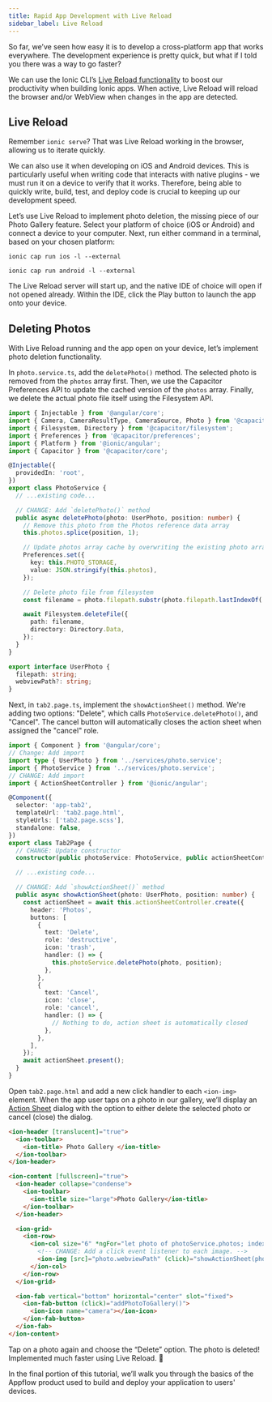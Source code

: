```yaml
---
title: Rapid App Development with Live Reload
sidebar_label: Live Reload
---
```


<head>
  <title>Rapid App Development with Live Reload with Angular | Ionic Capacitor Camera</title>
  <meta
    name="description"
    content="Use the Ionic CLI’s Live Reload functionality to boost your productivity when building Ionic apps. Learn how you can utilize rapid app development."
  />
</head>

So far, we’ve seen how easy it is to develop a cross-platform app that works everywhere. The development experience is pretty quick, but what if I told you there was a way to go faster?

We can use the Ionic CLI’s [Live Reload functionality](../../cli/livereload.md) to boost our productivity when building Ionic apps. When active, Live Reload will reload the browser and/or WebView when changes in the app are detected.

## Live Reload

Remember `ionic serve`? That was Live Reload working in the browser, allowing us to iterate quickly.

We can also use it when developing on iOS and Android devices. This is particularly useful when writing code that interacts with native plugins - we must run it on a device to verify that it works. Therefore, being able to quickly write, build, test, and deploy code is crucial to keeping up our development speed.

Let’s use Live Reload to implement photo deletion, the missing piece of our Photo Gallery feature. Select your platform of choice (iOS or Android) and connect a device to your computer. Next, run either command in a terminal, based on your chosen platform:

```shell
ionic cap run ios -l --external

ionic cap run android -l --external
```

The Live Reload server will start up, and the native IDE of choice will open if not opened already. Within the IDE, click the Play button to launch the app onto your device.

## Deleting Photos

With Live Reload running and the app open on your device, let’s implement photo deletion functionality.

In `photo.service.ts`, add the `deletePhoto()` method. The selected photo is removed from the `photos` array first. Then, we use the Capacitor Preferences API to update the cached version of the `photos` array. Finally, we delete the actual photo file itself using the Filesystem API.

```ts
import { Injectable } from '@angular/core';
import { Camera, CameraResultType, CameraSource, Photo } from '@capacitor/camera';
import { Filesystem, Directory } from '@capacitor/filesystem';
import { Preferences } from '@capacitor/preferences';
import { Platform } from '@ionic/angular';
import { Capacitor } from '@capacitor/core';

@Injectable({
  providedIn: 'root',
})
export class PhotoService {
  // ...existing code...

  // CHANGE: Add `deletePhoto()` method
  public async deletePhoto(photo: UserPhoto, position: number) {
    // Remove this photo from the Photos reference data array
    this.photos.splice(position, 1);

    // Update photos array cache by overwriting the existing photo array
    Preferences.set({
      key: this.PHOTO_STORAGE,
      value: JSON.stringify(this.photos),
    });

    // Delete photo file from filesystem
    const filename = photo.filepath.substr(photo.filepath.lastIndexOf('/') + 1);

    await Filesystem.deleteFile({
      path: filename,
      directory: Directory.Data,
    });
  }
}

export interface UserPhoto {
  filepath: string;
  webviewPath?: string;
}
```

Next, in `tab2.page.ts`, implement the `showActionSheet()` method. We're adding two options: "Delete", which calls `PhotoService.deletePhoto()`, and "Cancel". The cancel button will automatically closes the action sheet when assigned the "cancel" role.

```ts
import { Component } from '@angular/core';
// Change: Add import
import type { UserPhoto } from '../services/photo.service';
import { PhotoService } from '../services/photo.service';
// CHANGE: Add import
import { ActionSheetController } from '@ionic/angular';

@Component({
  selector: 'app-tab2',
  templateUrl: 'tab2.page.html',
  styleUrls: ['tab2.page.scss'],
  standalone: false,
})
export class Tab2Page {
  // CHANGE: Update constructor
  constructor(public photoService: PhotoService, public actionSheetController: ActionSheetController) {}

  // ...existing code...

  // CHANGE: Add `showActionSheet()` method
  public async showActionSheet(photo: UserPhoto, position: number) {
    const actionSheet = await this.actionSheetController.create({
      header: 'Photos',
      buttons: [
        {
          text: 'Delete',
          role: 'destructive',
          icon: 'trash',
          handler: () => {
            this.photoService.deletePhoto(photo, position);
          },
        },
        {
          text: 'Cancel',
          icon: 'close',
          role: 'cancel',
          handler: () => {
            // Nothing to do, action sheet is automatically closed
          },
        },
      ],
    });
    await actionSheet.present();
  }
}
```

Open `tab2.page.html` and add a new click handler to each `<ion-img>` element. When the app user taps on a photo in our gallery, we’ll display an [Action Sheet](../../api/action-sheet.md) dialog with the option to either delete the selected photo or cancel (close) the dialog.

```html
<ion-header [translucent]="true">
  <ion-toolbar>
    <ion-title> Photo Gallery </ion-title>
  </ion-toolbar>
</ion-header>

<ion-content [fullscreen]="true">
  <ion-header collapse="condense">
    <ion-toolbar>
      <ion-title size="large">Photo Gallery</ion-title>
    </ion-toolbar>
  </ion-header>

  <ion-grid>
    <ion-row>
      <ion-col size="6" *ngFor="let photo of photoService.photos; index as position">
        <!-- CHANGE: Add a click event listener to each image. -->
        <ion-img [src]="photo.webviewPath" (click)="showActionSheet(photo, position)"></ion-img>
      </ion-col>
    </ion-row>
  </ion-grid>

  <ion-fab vertical="bottom" horizontal="center" slot="fixed">
    <ion-fab-button (click)="addPhotoToGallery()">
      <ion-icon name="camera"></ion-icon>
    </ion-fab-button>
  </ion-fab>
</ion-content>
```

Tap on a photo again and choose the “Delete” option. The photo is deleted! Implemented much faster using Live Reload. 💪

In the final portion of this tutorial, we’ll walk you through the basics of the Appflow product used to build and deploy your application to users' devices.
